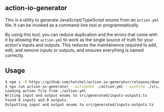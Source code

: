 ## action-io-generator

This is a utility to generate JavaScript/TypeScript enums from an `action.yml` file. It can be invoked as a command-line tool or programmatically.

By using this tool, you can reduce duplication and the errors that come with it by allowing the `action.yml` to work as the single source of truth for your action's inputs and outputs. This reduces the maintainence required to add, edit, and remove inputs or outputs, and ensures everything is named correctly.

## Usage

```sh
$ npm i -D https://github.com/tetchel/action-io-generator/releases/download/v0.1.0/action-io-generator-v0.1.0.tar.gz
$ npx run action-io-generator --actionYml ./action.yml --outFile ./src/generated/inputs-outputs.ts
Loading action file from ./action.yml
Writing input and output enums to src/generated/inputs-outputs.ts
Found 8 inputs and 0 outputs.
Outputting input and output enums to src/generated/inputs-outputs.ts
```
